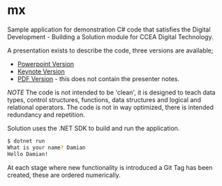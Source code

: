 # mx

Sample application for demonstration C# code that satisfies the Digital Development - Building a Solution module for CCEA Digital Technology.

A presentation exists to describe the code, three versions are available;

* [Powerpoint Version](./docs/docs/Digital-Development-Building-A-Solution.pptx)
* [Keynote Version](./docs/Digital-Development-Building-A-Solution.key)
* [PDF Version](./docs/Digital-Development-Building-A-Solution.pdf) - this does not contain the presenter notes.

_NOTE_ The code is not intended to be 'clean', it is designed to teach data types, control structures, functions, data structures and logical and relational operators.  The code is not in way optimized, there is intended redundancy and repetition.

Solution uses the .NET SDK to build and run the application.

```sh
$ dotnet run 
What is your name? Damian
Hello Damian!
```

At each stage where new functionality is introduced a Git Tag has been created, these are ordered numerically.
